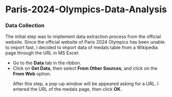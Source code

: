 # Paris-2024-Olympics-Data-Analysis
<h3>Data Collection</h3>
<p>The initial step was to implement data extraction process from the official website. Since the official website of Paris 2024 Olympics has been unable to import fast, I decided to import data of medals table from a Wikipedia page through the URL in MS Excel:</p>
<ul>
  <li>Go to the <strong>Data</strong> tab in the ribbon.</li>
  <li>Click on <strong>Get Data</strong>, then select <strong>From Other Sources</strong>, and click on the <strong>From Web</strong> option.</li>
  <p>After this step, a pop-up window will be appeared asking for a URL. I entered the URL of the medals page, then click <strong>OK</strong>.</p>
</ul>
